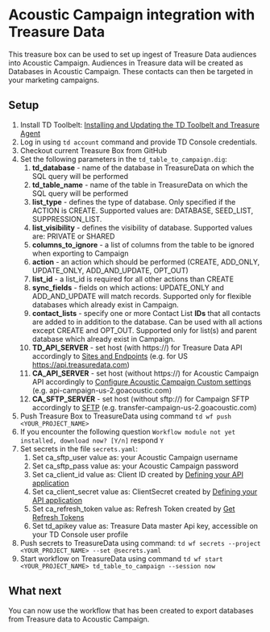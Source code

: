 # Acoustic Campaign integration with Treasure Data

This treasure box can be used to set up ingest of Treasure Data audiences into Acoustic Campaign. Audiences in Treasure data will be created as Databases in Acoustic Campaign. These contacts can then be targeted in your marketing campaigns.

## Setup

1. Install TD Toolbelt: [Installing and Updating the TD Toolbelt and Treasure Agent](https://docs.treasuredata.com/display/public/PD/Installing+and+Updating+the+TD+Toolbelt+and+Treasure+Agent)
2. Log in using `td account` command and provide TD Console credentials.
3. Checkout current Treasure Box from GitHub
4. Set the following parameters in the `td_table_to_campaign.dig`:
   1. **td_database** - name of the database in TreasureData on which the SQL query will be performed
   2. **td_table_name** - name of the table in TreasureData on which the SQL query will be performed
   3. **list_type** - defines the type of database. Only specified if the ACTION is CREATE. Supported values are: DATABASE, SEED_LIST, SUPPRESSION_LIST.
   4. **list_visibility** - defines the visibility of database. Supported values are: PRIVATE or SHARED
   5. **columns_to_ignore** - a list of columns from the table to be ignored when exporting to Campaign
   6. **action** - an action which should be performed (CREATE, ADD_ONLY, UPDATE_ONLY, ADD_AND_UPDATE, OPT_OUT)
   7. **list_id** - a list_id is required for all other actions than CREATE
   8. **sync_fields** - fields on which actions: UPDATE_ONLY and ADD_AND_UPDATE will match records. Supported only for flexible databases which already exist in Campaign.
   9. **contact_lists** - specify one or more Contact List **IDs** that all contacts are added to in addition to the database. Can be used with all actions except CREATE and OPT_OUT. Supported only for list(s) and parent database which already exist in Campaign.
   10. **TD_API_SERVER** - set host (with https://) for Treasure Data API accordingly to [Sites and Endpoints](https://docs.treasuredata.com/display/public/PD/Sites+and+Endpoints) (e.g. for US https://api.treasuredata.com)
   11. **CA_API_SERVER** - set host (without https://) for Acoustic Campaign API accordingly to [Configure Acoustic Campaign Custom settings](https://help.goacoustic.com/hc/en-us/articles/360043514693-Configure-Acoustic-Campaign-Custom-settings) (e.g. api-campaign-us-2.goacoustic.com)
   12. **CA_SFTP_SERVER** - set host (without sftp://) for Campaign SFTP accordingly to [SFTP](https://help.goacoustic.com/hc/en-us/articles/360042859494-SFTP) (e.g. transfer-campaign-us-2.goacoustic.com)
5. Push Treasure Box to TreasureData using command `td wf push <YOUR_PROJECT_NAME>`
6. If you encounter the following question `Workflow module not yet installed, download now? [Y/n]` respond `Y`
7. Set secrets in the file `secrets.yaml`:  
   1. Set ca_sftp_user value as: your Acoustic Campaign username
   2. Set ca_sftp_pass value as: your Acoustic Campaign password
   3. Set ca_client_id value as: Client ID created by [Defining your API application](https://developer.goacoustic.com/acoustic-campaign/reference/getting-started-with-oauth#step-one-defining-your-api-application)
   4. Set ca_client_secret value as: ClientSecret created by [Defining your API application](https://developer.goacoustic.com/acoustic-campaign/reference/getting-started-with-oauth#step-one-defining-your-api-application)
   5. Set ca_refresh_token value as: Refresh Token created by [Get Refresh Tokens](https://developer.goacoustic.com/acoustic-campaign/reference/getting-started-with-oauth#step-two-get-refresh-tokens)
   6. Set td_apikey value as: Treasure Data master Api key, accessible on your TD Console user profile
8. Push secrets to TreasureData using command: `td wf secrets --project <YOUR_PROJECT_NAME> --set @secrets.yaml`
9. Start workflow on TreasureData using command `td wf start <YOUR_PROJECT_NAME> td_table_to_campaign --session now`

## What next

You can now use the workflow that has been created to export databases from Treasure data to Acoustic Campaign.
